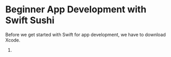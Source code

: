 # Beginner App Development with Swift Sushi

Before we get started with Swift for app development, we have to download Xcode.

1. 
